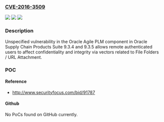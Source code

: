 ### [CVE-2016-3509](https://cve.mitre.org/cgi-bin/cvename.cgi?name=CVE-2016-3509)
![](https://img.shields.io/static/v1?label=Product&message=n%2Fa&color=blue)
![](https://img.shields.io/static/v1?label=Version&message=n%2Fa&color=blue)
![](https://img.shields.io/static/v1?label=Vulnerability&message=n%2Fa&color=brighgreen)

### Description

Unspecified vulnerability in the Oracle Agile PLM component in Oracle Supply Chain Products Suite 9.3.4 and 9.3.5 allows remote authenticated users to affect confidentiality and integrity via vectors related to File Folders / URL Attachment.

### POC

#### Reference
- http://www.securityfocus.com/bid/91787

#### Github
No PoCs found on GitHub currently.

